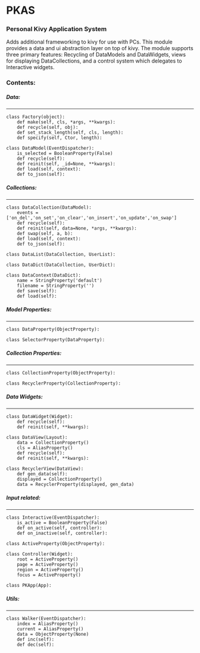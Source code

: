 # PKAS  
### Personal Kivy Application System  

Adds additional frameworking to kivy for use with PCs. This module provides a data and ui abstraction layer on top of kivy. The module supports three primary features: Recycling of DataModels and DataWidgets, views for displaying DataCollections, and a control system which delegates to Interactive widgets.  
  
### Contents:  

##### Data:  
---  
```  
class Factory(object):  
    def make(self, cls, *args, **kwargs):  
    def recycle(self, obj):  
    def set_stack_length(self, cls, length):  
    def specify(self, Ctor, length):  
  
class DataModel(EventDispatcher):  
    is_selected = BooleanProperty(False)  
    def recycle(self):  
    def reinit(self, _id=None, **kwargs):  
    def load(self, context):  
    def to_json(self):  
```  
  
##### Collections:  
---  
```  
class DataCollection(DataModel):  
    events = ['on_del','on_set','on_clear','on_insert','on_update','on_swap']  
    def recycle(self):  
    def reinit(self, data=None, *args, **kwargs):  
    def swap(self, a, b):  
    def load(self, context):  
    def to_json(self):  
  
class DataList(DataCollection, UserList):  
  
class DataDict(DataCollection, UserDict):  
  
class DataContext(DataDict):  
    name = StringProperty('default')  
    filename = StringProperty('')  
    def save(self):  
    def load(self):  
```  
  
##### Model Properties:  
---
```  
class DataProperty(ObjectProperty):  
  
class SelectorProperty(DataProperty):  
```

##### Collection Properties:  
---  
```  
class CollectionProperty(ObjectProperty):  
  
class RecyclerProperty(CollectionProperty):  
```  
##### Data Widgets:  
---
```  
class DataWidget(Widget):  
    def recycle(self):  
    def reinit(self, **kwargs):  

class DataView(Layout):  
    data = CollectionProperty()  
    cls = AliasProperty()  
    def recycle(self):  
    def reinit(self, **kwargs):  
  
class RecyclerView(DataView):  
    def gen_data(self):  
    displayed = CollectionProperty()  
    data = RecyclerProperty(displayed, gen_data)  
```  

##### Input related:  
---  
```  
class Interactive(EventDispatcher):  
    is_active = BooleanProperty(False)  
    def on_active(self, controller):  
    def on_inactive(self, controller):  

class ActiveProperty(ObjectProperty):  
  
class Controller(Widget):  
    root = ActiveProperty()  
    page = ActiveProperty()  
    region = ActiveProperty()  
    focus = ActiveProperty()  
  
class PKApp(App):  
```  
##### Utils:  
---
```  
class Walker(EventDispatcher):  
    index = AliasProperty()  
    current = AliasProperty()  
    data = ObjectProperty(None)  
    def inc(self):  
    def dec(self):  
```  
